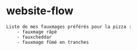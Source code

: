 # website-flow

    Liste de mes fauxmages préférés pour la pizza :
        - fauxmage râpé
        - fauxcheddar
        - fauxmage fûmé en tranches
